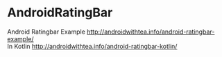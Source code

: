# AndroidRatingBar
Android Ratingbar Example http://androidwithtea.info/android-ratingbar-example/  
In Kotlin http://androidwithtea.info/android-ratingbar-kotlin/
